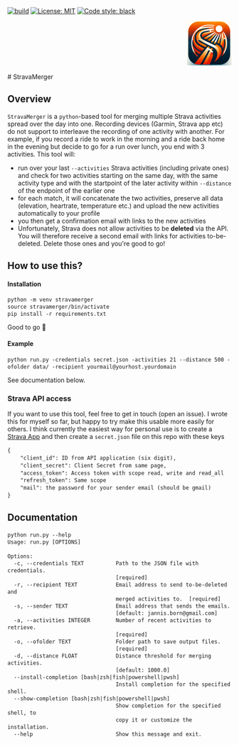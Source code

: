 [![build](https://github.com/PhosphorylatedRabbits/paperscraper/actions/workflows/build.yml/badge.svg)](https://github.com/PhosphorylatedRabbits/paperscraper/actions/workflows/build.yml)
[![License:
MIT](https://img.shields.io/badge/License-MIT-yellow.svg)](https://opensource.org/licenses/MIT)
[![Code style: black](https://img.shields.io/badge/code%20style-black-000000.svg)](https://github.com/psf/black)
<p align="right">
  <img src="assets/logo.png" width="100" height="100">
</p>
# StravaMerger

## Overview

`StravaMerger` is a `python`-based tool for merging multiple Strava activities spread over the day into one.
Recording devices (Garmin, Strava app etc) do not support to interleave the recording of one activity with another.
For example, if you record a ride to work in the morning and a ride back home in the evening but decide to go for a run over lunch, you end with 3 activities. This tool will:
- run over your last `--activities` Strava activities (including private ones) and check for two activities starting on the same day, with the same activity type and with the startpoint of the later activity within `--distance` of the endpoint of the earlier one
- for each match, it will concatenate the two activities, preserve all data (elevation, heartrate, temperature etc.) and upload the new activities automatically to your profile
- you then get a confirmation email with links to the new activities
- Unfortunately, Strava does not allow activities to be **deleted** via the API. You will therefore receive a second email with links for activities to-be-deleted. Delete those ones and you're good to go!

## How to use this?

#### Installation
```console
python -m venv stravamerger
source stravamerger/bin/activate
pip install -r requirements.txt
```
Good to go :rocket:

#### Example

```console
python run.py -credentials secret.json -activities 21 --distance 500 -ofolder data/ -recipient yourmail@yourhost.yourdomain 
```
See documentation below.


### Strava API access

If you want to use this tool, feel free to get in touch (open an issue). I wrote this for myself so far, but happy to try make this usable more easily for others. I think currently the easiest way for personal use is to create a [Strava App](https://www.strava.com/settings/api) and then create a `secret.json` file on this repo with these keys

```txt
{
    "client_id": ID from API application (six digit),
    "client_secret": Client Secret from same page,
    "access_token": Access token with scope read, write and read_all
    "refresh_token": Same scope
    "mail": the password for your sender email (should be gmail)
}
```





## Documentation
```console
python run.py --help
Usage: run.py [OPTIONS]

Options:
  -c, --credentials TEXT          Path to the JSON file with credentials.
                                  [required]
  -r, --recipient TEXT            Email address to send to-be-deleted and
                                  merged activities to.  [required]
  -s, --sender TEXT               Email address that sends the emails.
                                  [default: jannis.born@gmail.com]
  -a, --activities INTEGER        Number of recent activities to retrieve.
                                  [required]
  -o, --ofolder TEXT              Folder path to save output files.
                                  [required]
  -d, --distance FLOAT            Distance threshold for merging activities.
                                  [default: 1000.0]
  --install-completion [bash|zsh|fish|powershell|pwsh]
                                  Install completion for the specified shell.
  --show-completion [bash|zsh|fish|powershell|pwsh]
                                  Show completion for the specified shell, to
                                  copy it or customize the installation.
  --help                          Show this message and exit.
```